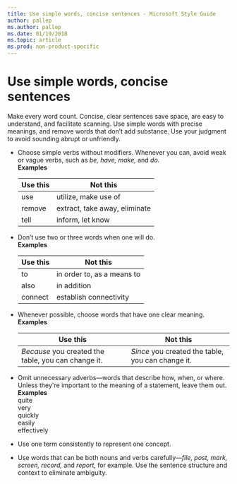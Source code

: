 ```yaml
---
title: Use simple words, concise sentences - Microsoft Style Guide
author: pallep
ms.author: pallep
ms.date: 01/19/2018
ms.topic: article
ms.prod: non-product-specific
---
```


# Use simple words, concise sentences

Make
every word count. Concise, clear sentences save space, are easy to
understand, and facilitate scanning. Use simple words with
precise meanings, and remove words that don’t add substance.
Use your judgment to avoid sounding abrupt or unfriendly.

  - Choose simple verbs without modifiers. Whenever you can, avoid weak or vague verbs, such as *be, have, make,* and *do.*   
    **Examples**
    
    | **Use this** | **Not this** |
    |---|---|
    | use | utilize, make use of |
    | remove | extract, take away, eliminate |
    | tell | inform, let know |<br /><br />
  
  - Don’t use two or three words when one will do.  
    **Examples**  
    
    | **Use this** | **Not this** |
    |---|---|
    | to | in order to, as a means to |
    | also | in addition |
    | connect | establish connectivity |<br /><br />

  - Whenever possible, choose words that have one clear meaning.  
    **Examples**  
    
    | **Use this** | **Not this** |
    |---|---|
    | _Because_ you created the table, you can change it. | _Since_ you created the table, you can change it. |<br /><br />

  - Omit unnecessary adverbs—words that describe how, when, or where.
    Unless they're important to the meaning of a statement, leave
    them out.  
    **Examples**  
    quite  
    very  
    quickly  
    easily  
    effectively  
    
  - Use one term consistently to represent one concept.  
  
  - Use words that can be both nouns and verbs carefully—*file, post, mark, screen, record,* and *report,* for example. Use the sentence structure and context to eliminate ambiguity. 
